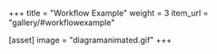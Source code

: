 +++
title = "Workflow Example"
weight = 3
item_url = "gallery/#workflowexample"

[asset]
  image = "diagramanimated.gif"
+++

